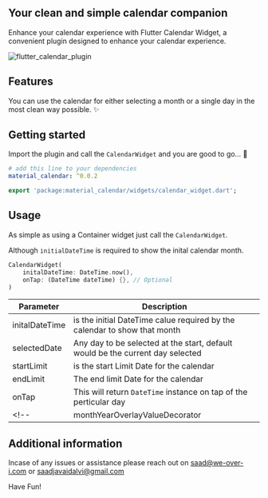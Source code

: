 ## Your clean and simple calendar companion


Enhance your calendar experience with Flutter Calendar Widget, a convenient plugin designed to enhance your calendar experience.


![flutter_calendar_plugin](https://github.com/saadjavaidalvi-weoveri/flutter_calendar/assets/85175211/3ed8ec1c-c731-4613-947d-92c0c98c81e4)

## Features

You can use the calendar for either selecting a month or a single day in the most clean way possible. ✨


## Getting started

Import the plugin and call the `CalendarWidget` and you are good to go... 🎉

```yaml
# add this line to your dependencies
material_calendar: ^0.0.2
```

```dart
export 'package:material_calendar/widgets/calendar_widget.dart';
```

## Usage

As simple as using a Container widget just call the `CalendarWidget`.

Although `initialDateTime` is required to show the inital calendar month.


```dart
CalendarWidget(
    initalDateTime: DateTime.now(),
    onTap: (DateTime dateTime) {}, // Optional
)
```

|Parameter|Description|
|-----------------------------------|--------------------------------------|
|initalDateTime   |is the initial DateTime calue required by the calendar to show that month|
|selectedDate    |Any day to be selected at the start, default would be the current day selected|
|startLimit      |is the start Limit Date for the calendar|
|endLimit |The end limit Date for the calendar|
|onTap |This will return `DateTime` instance on tap of the perticular day|
<!-- |monthYearOverlayValueDecorator |This is the decorator for the overlay that will have the option for selecting month or year while tapping from the header month name text in the main calendar| -->

## Additional information

Incase of any issues or assistance please reach out on [saad@we-over-i.com](mailto:saad@we-over-i.com) or [saadjavaidalvi@gmail.com](mailto:saadjavaidalvi@gmail.com)

Have Fun!